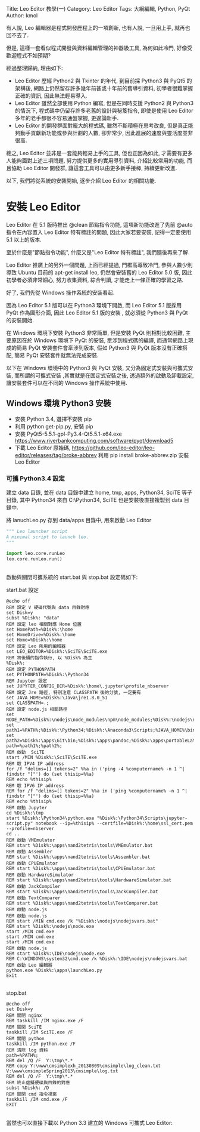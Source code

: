 Title: Leo Editor 教學(一)
Category: Leo Editor
Tags: 大綱編輯, Python, PyQt
Author: kmol

有人說, Leo 編輯器是程式開發歷程上的一項創新, 也有人說, 一旦用上手, 就再也回不去了.

<!-- PELICAN_END_SUMMARY -->

但是, 這樣一套看似程式開發與資料編輯管理的神器級工具, 為何如此冷門, 好像受歡迎程式不如預期?

經過整理歸納, 理由如下:

* Leo Editor 歷經 Python2 與 Tkinter 的年代, 到目前採 Python3 與 PyQt5 的架構後, 網路上仍然留存許多幾年前甚或十年前的舊導引資料, 初學者很難掌握正確的資訊, 因此無法輕易導入.
* Leo Editor 雖然全部使用 Python 編寫, 但是在同時支援 Python2 與 Python3 的情況下, 程式碼中仍留存許多老舊的設計與秘笈指令, 即使是使用 Leo Editor 多年的老手都很不容易通盤掌握, 更遑論新手.
* Leo Editor 的開發群面對龐大的程式碼, 雖然不斷積極在思考改良, 但是真正能夠動手貢獻新功能或參與計劃的人數, 卻非常少, 因此進展的速度與靈活度並非很高.

總之, Leo Editor 並非是一套能夠輕易上手的工具, 但也正因為如此, 才需要有更多人能夠面對上述三項問題, 努力提供更多的實用導引資料, 介紹比較常用的功能, 而且協助 Leo Editor 開發群, 讓這套工具可以由更多新手接棒, 持續更新改進.

以下, 我們將從系統的安裝開始, 逐步介紹 Leo Editor 的相關功能.

# 安裝 Leo Editor

Leo Editor 在 5.1 版時推出 @clean 節點指令功能, 這項新功能改進了先前 @auto 指令在內容置入 Leo Editor 特有標註的問題, 因此大家若要安裝, 記得一定要使用 5.1 以上的版本.

至於什麼是"節點指令功能", 什麼又是"Leo Editor 特有標註", 我們隨後再來了解.

Leo Editor 推廣上的另外一個問題, 上面已經提過, 門檻高導致冷門, 參與人數少則導致 Ubuntu 目前的 apt-get install leo, 仍然會安裝舊的 Leo Editor 5.0 版, 因此初學者必須非常細心, 努力收集資料, 綜合判讀, 才能走上一條正確的學習之路.

好了, 我們先從 Windows 操作系統的安裝看起.

因為 Leo Editor 5.1 版可以在 Python3 環境下開啟, 而 Leo Editor 5.1 版採用 PyQt 作為圖形介面, 因此 Leo Editor 5.1 版的安裝 , 就必須從 Python3 與 PyQt 的安裝開始.

在 Windows 環境下安裝 Python3 非常簡單, 但是安裝 PyQt 則相對比較困難, 主要原因在於 Windows 環境下 PyQt 的安裝, 牽涉到程式碼的編譯, 而通常網路上現成的簡易 PyQt 安裝套件會牽涉到版本, 假如 Python3 與 PyQt 版本沒有正確搭配, 簡易 PyQt 安裝套件就無法完成安裝.

以下在 Windows 環境中的 Python3 與 PyQt 安裝, 又分為固定式安裝與可攜式安裝, 而所謂的可攜式安裝 ,其實就是在固定式安裝之後, 透過額外的啟動及卸載設定, 讓安裝套件可以在不同的 Windows 操作系統中使用.

## Windows 環境 Python3 安裝

* 安裝 Python 3.4, 選擇不安裝 pip
* 利用 python get-pip.py, 安裝 pip
* 安裝 PyQt5-5.5.1-gpl-Py3.4-Qt5.5.1-x64.exe <https://www.riverbankcomputing.com/software/pyqt/download5>
* 下載 Leo Editor 原始碼, <https://github.com/leo-editor/leo-editor/releases/tag/broke-abbrev> 利用 pip install broke-abbrev.zip 安裝 Leo Editor

### 可攜 Python3.4 設定

建立 data 目錄, 並在 data 目錄中建立 home, tmp, apps, Python34, SciTE 等子目錄, 其中 Python34 來自 C:\Python34, SciTE 也是安裝後直接複製到 data 目錄中.

將 lanuchLeo.py 存到 data/apps 目錄中, 用來啟動 Leo Editor

~~~python
""" Leo launcher script
A minimal script to launch leo.
"""

import leo.core.runLeo
leo.core.runLeo.run()
~~~
<br />
啟動與關閉可攜系統的 start.bat 與 stop.bat 設定碼如下:

start.bat 設定

~~~batch
@echo off
REM 設定 V 硬碟代號與 data 目錄對應
set Disk=y
subst %Disk%: "data"
REM 設定 leo 相關對應 Home 位置
set HomePath=%Disk%:\home
set HomeDrive=%Disk%:\home
set Home=%Disk%:\home
REM 設定 Leo 所用的編輯器
set LEO_EDITOR=%Disk%:\SciTE\SciTE.exe
REM 將後續的指令執行, 以 %Disk% 為主
%Disk%:
REM 設定 PYTHONPATH
set PYTHONPATH=%Disk%:\Python34
REM Jupyter 設定
set JUPYTER_CONFIG_DIR=%Disk%:\home\.jupyter\profile_nbserver
REM 設定 Jre 路徑, 特別注意 CLASSPATH 後的分號, 一定要有
set JAVA_HOME=%Disk%:\Java\jre1.8.0_51
set CLASSPATH=.;
REM 設定 node.js 相關路徑
set NODE_PATH=%Disk%:\nodejs\node_modules\npm\node_modules;%Disk%:\nodejs\node_modules\npm
set path1=%PATH%;%Disk%:\Python34;%Disk%:\Anaconda3\Scripts;%JAVA_HOME%\bin;%Disk%:\nodejs;
set path2=%Disk%:\apps\Git\bin;%Disk%:\apps\pandoc;%Disk%:\apps\portableLatex\MiKTeX\texmf\miktex\bin;
path=%path1%;%path2%;
REM 啟動  SciTE
start /MIN %Disk%:\SciTE\SciTE.exe
REM 取 IPV4 IP address
for /f "delims=[] tokens=2" %%a in ('ping -4 %computername% -n 1 ^| findstr "["') do (set thisip=%%a)
REM echo %thisip%
REM 取 IPV6 IP address
REM for /f "delims=[] tokens=2" %%a in ('ping %computername% -n 1 ^| findstr "["') do (set thisip=%%a)
REM echo %thisip%
REM 啟動 Jupyter
cd %Disk%:\tmp
start %Disk%:\Python34\python.exe "%Disk%:\Python34\Scripts\jupyter-script.py" notebook --ip=%thisip% --certfile=%Disk%:\home\ssl_cert.pem --profile=nbserver
cd ..
REM 啟動 VMEmulator
REM start %Disk%:\apps\nand2tetris\tools\VMEmulator.bat
REM 啟動 Assembler
REM start %Disk%:\apps\nand2tetris\tools\Assembler.bat
REM 啟動 CPUEmulator
REM start %Disk%:\apps\nand2tetris\tools\CPUEmulator.bat
REM 啟動 HardwareSimulator
REM start %Disk%:\apps\nand2tetris\tools\HardwareSimulator.bat
REM 啟動 JackCompiler
REM start %Disk%:\apps\nand2tetris\tools\JackCompiler.bat
REM 啟動 TextComparer
REM start %Disk%:\apps\nand2tetris\tools\TextComparer.bat
REM 啟動 node.js
REM 啟動 node.js
REM start /MIN cmd.exe /k "%Disk%:\nodejs\nodejsvars.bat"
REM start %Disk%:\nodejs\node.exe
start /MIN cmd.exe
start /MIN cmd.exe
start /MIN cmd.exe
REM 啟動 node.js
REM start %Disk%:\IDE\nodejs\node.exe
REM C:\WINDOWS\system32\cmd.exe /k %Disk%:\IDE\nodejs\nodejsvars.bat
REM 啟動 Leo 編輯器
python.exe %Disk%:\apps\launchLeo.py
Exit
~~~
<br />
stop.bat

~~~batch
@echo off
set Disk=y
REM 關閉 nginx
REM taskkill /IM nginx.exe /F
REM 關閉 SciTE
taskkill /IM SciTE.exe /F
REM 關閉 python
taskkill /IM python.exe /F
REM 清除 log 資料
path=%PATH%;
REM del /Q /F  Y:\tmp\*.*
REM copy Y:\www\cmsimplexh_20130809\cmsimple\log_clean.txt V:\www\cmsimpleSpring2013\cmsimple\log.txt
REM del /Q /F  Y:\tmp\*.*
REM 終止虛擬硬碟與目錄的對應
subst %Disk%: /D
REM 關閉 cmd 指令視窗
taskkill /IM cmd.exe /F
EXIT
~~~
<br />
當然也可以直接下載以 Python 3.3 建立的 Windows 可攜式 Leo Editor: <https://github.com/chiamingyen/portable_leoeditor>